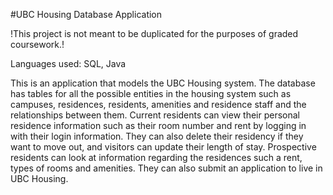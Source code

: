 #UBC Housing Database Application

!This project is not meant to be duplicated for the purposes of graded coursework.!

Languages used: SQL, Java

This is an application that models the UBC Housing system. The database has tables for all the possible entities in the housing system such as campuses, residences, residents, amenities and residence staff and the relationships between them. 
Current residents can view their personal residence information such as their room number and rent by logging in with their login information. They can also delete their residency if they want to move out, and visitors can update their length of stay. Prospective residents can look at information regarding the residences such a rent, types of rooms and amenities. They can also submit an application to live in UBC Housing.


